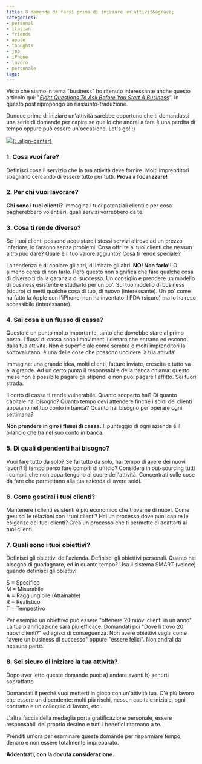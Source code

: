 ```yaml
---
title: 8 domande da farsi prima di iniziare un'attivit&agrave;
categories:
- personal
- italian
- friends
- apple
- thoughts
- job
- iPhone
- lavoro
- personale
tags:
---
```

Visto che siamo in tema "business" ho ritenuto interessante anche questo
articolo qui: "_[Eight Questions To Ask Before You Start A
Business](http://ppcblog.com/eight-questions-to-ask-before-you-start-a-business/)"._
In questo post ripropongo un riassunto-traduzione.

Dunque prima di iniziare un'attività sarebbe opportuno che ti domandassi una
serie di domande per capire se quello che andrai a fare è una perdita di tempo
oppure può essere un'occasione. Let's go! :)

[![]({{site.url}}/images/startup.jpg){: .align-center}]({{site.url}}/images/startup.jpg)

### 1\. Cosa vuoi fare?
  
Definisci cosa il servizio che la tua attività deve fornire. Molti
imprenditori sbagliano cercando di essere tutto per tutti. **Prova a
focalizzare!**

### 2\. Per chi vuoi lavorare?

**Chi sono i tuoi clienti?** Immagina i tuoi potenziali clienti e per
cosa pagherebbero volentieri, quali servizi vorrebbero da te.

### 3\. Cosa ti rende diverso?
  
Se i tuoi clienti possono acquistare i stessi servizi altrove ad un prezzo
inferiore, lo faranno senza problemi. Cosa offri te ai tuoi clienti che nessun
altro può dare? Quale è il tuo valore aggiunto? Cosa ti rende speciale?

La tendenza e di copiare gli altri, di imitare gli altri. **NO! Non farlo!!**
O almeno cerca di non farlo. Però questo non significa che fare qualche cosa
di diverso ti da la garanzia di successo. Un consiglio e prendere un modello
di business esistente e studiarlo per un po'. Sul tuo modello di business
(sicuro) ci metti qualche cosa di tuo, di nuovo (interessante). Un po' come ha
fatto la Apple con l'iPhone: non ha inventato il PDA (sicuro) ma lo ha reso
accessibile (interessante).

### 4\. Sai cosa è un flusso di cassa?

Questo è un punto molto importante, tanto che dovrebbe stare al primo posto. I
flussi di cassa sono i movimenti i denaro che entrano ed escono dalla tua
attività. Non è superficiale come sembra e molti imprenditori la
sottovalutano: è una delle cose che possono uccidere la tua attività!

Immagina: una grande idea, molti clienti, fatture inviate, crescita e tutto va
alla grande. Ad un certo punto il responsabile della banca chiama: questo mese
non è possibile pagare gli stipendi e non puoi pagare l'affitto. Sei fuori
strada.

Il corto di cassa ti rende vulnerabile. Quanto scoperto hai? Di quanto
capitale hai bisogno? Quanto tempo devi attendere finché i soldi dei clienti
appaiano nel tuo conto in banca? Quanto hai bisogno per operare ogni
settimana?

**Non prendere in giro i flussi di cassa.** Il punteggio di ogni azienda è
il bilancio che ha nel suo conto in banca.

### 5\. Di quali dipendenti hai bisogno?
  
Vuoi fare tutto da solo? Se fai tutto da solo, hai tempo di avere dei nuovi
lavori? É tempo perso fare compiti di ufficio? Considera in out-sourcing tutti
i compiti che non appartengono al cuore dell'attività. Concentrati sulle cose
da fare che permettano alla tua azienda di avere soldi.

### 6\. Come gestirai i tuoi clienti?

Mantenere i clienti esistenti è più economico che trovarne di nuovi. Come
gestisci le relazioni con i tuoi clienti? Hai un processo dove puoi capire le
esigenze dei tuoi clienti? Crea un processo che ti permette di adattarti ai
tuoi clienti.

### 7\. Quali sono i tuoi obiettivi?

Definisci gli obiettivi dell'azienda. Definisci gli obiettivi personali.
Quanto hai bisogno di guadagnare, ed in quanto tempo? Usa il sistema SMART
(veloce) quando definisci gli obiettivi:

S = Specifico  
M = Misurabile  
A = Raggiungibile (Attainable)  
R = Realistico  
T = Tempestivo

Per esempio un obiettivo può essere "ottenere 20 nuovi clienti in un anno". La
tua pianificazione sarà più efficace. Domandati poi "Dove li trovo 20 nuovi
clienti?" ed agisci di conseguenza. Non avere obiettivi vaghi come "avere un
business di successo" oppure "essere felici". Non andrai da nessuna parte.

### 8\. Sei sicuro di iniziare la tua attività?

Dopo aver letto queste domande puoi: a) andare avanti b) sentirti sopraffatto

Domandati il perché vuoi metterti in gioco con un'attività tua. C'è più lavoro
che essere un dipendente: molti più rischi, nessun capitale iniziale, ogni
contratto e un colloquio di lavoro, etc..

L'altra faccia della medaglia porta gratificazione personale, essere
responsabili del proprio destino e tutti i benefici ritornano a te.

Prenditi un'ora per esaminare queste domande per risparmiare tempo, denaro e
non essere totalmente impreparato.

**Addentrati, con la dovuta considerazione.**
